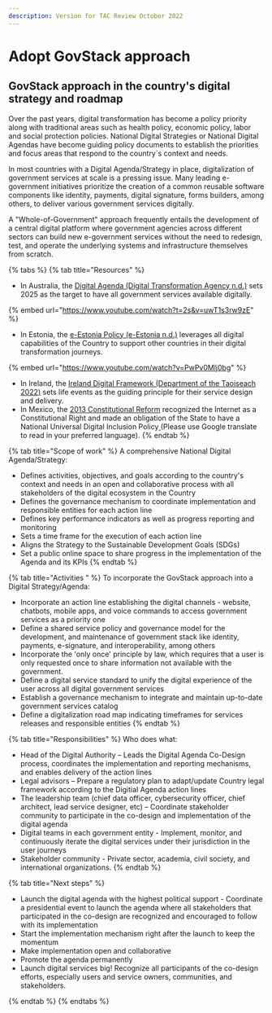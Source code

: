 ```yaml
---
description: Version for TAC Review October 2022
---
```


# Adopt GovStack approach

## GovStack approach in the country's digital strategy and roadmap

Over the past years, digital transformation has become a policy priority along with traditional areas such as health policy, economic policy, labor and social protection policies. National Digital Strategies or National Digital Agendas have become guiding policy documents to establish the priorities and focus areas that respond to the country´s context and needs.

In most countries with a Digital Agenda/Strategy in place, digitalization of government services at scale is a pressing issue. Many leading e-government initiatives prioritize the creation of a common reusable software components like identity, payments, digital signature, forms builders, among others, to deliver various government services digitally.

A "Whole-of-Government" approach frequently entails the development of a central digital platform where government agencies across different sectors can build new e-government services without the need to redesign, test, and operate the underlying systems and infrastructure themselves from scratch.&#x20;

{% tabs %}
{% tab title="Resources" %}
* In Australia, the [Digital Agenda (Digital Transformation Agency n.d.)](https://www.dta.gov.au/digital-government-strategy) sets 2025 as the target to have all government services available digitally.&#x20;

{% embed url="https://www.youtube.com/watch?t=2s&v=uwT1s3rw9zE" %}

* In Estonia, the [e-Estonia Policy (e-Estonia n.d.)](https://e-estonia.com/) leverages all digital capabilities of the Country to support other countries in their digital transformation journeys.&#x20;

{% embed url="https://www.youtube.com/watch?v=PwPv0Mlj0bg" %}

* In Ireland, the [Ireland Digital Framework (Department of the Taoiseach 2022)](https://www.gov.ie/en/publication/adf42-harnessing-digital-the-digital-ireland-framework/) sets life events as the guiding principle for their service design and delivery.&#x20;
* In Mexico, the [2013 Constitutional Reform](https://www.dof.gob.mx/nota\_detalle.php?codigo=5312420\&fecha=30/08/2013#gsc.tab=0) recognized the Internet as a Constitutional Right and made an obligation of the State to have a National Universal Digital Inclusion Policy[ ](https://www.dof.gob.mx/nota\_detalle.php?codigo=5312420\&fecha=30/08/2013#gsc.tab=0)(Please use Google translate to read in your preferred language).
{% endtab %}

{% tab title="Scope of work" %}
A comprehensive National Digital Agenda/Strategy:

* Defines activities, objectives, and goals according to the country's context and needs in an open and collaborative process with all stakeholders of the digital ecosystem in the Country&#x20;
* Defines the governance mechanism to coordinate implementation and responsible entities for each action line&#x20;
* Defines key performance indicators as well as progress reporting and monitoring&#x20;
* Sets a time frame for the execution of each action line&#x20;
* Aligns the Strategy to the Sustainable Development Goals (SDGs)
* Set a public online space to share progress in the implementation of the Agenda and its KPIs
{% endtab %}

{% tab title="Activities " %}
To incorporate the GovStack approach into a Digital Strategy/Agenda:

* Incorporate an action line establishing the digital channels - website, chatbots, mobile apps, and voice commands to access government services as a priority one&#x20;
* Define a shared service policy and governance model for the development, and maintenance of government stack like identity, payments, e-signature, and interoperability, among others
* Incorporate the 'only once' principle by law, which requires that a user is only requested once to share information not available with the government.
* Define a digital service standard to unify the digital experience of the user across all digital government services&#x20;
* Establish a governance mechanism to integrate and maintain up-to-date government services catalog&#x20;
* Define a digitalization road map indicating timeframes for services releases and responsible entities&#x20;
{% endtab %}

{% tab title="Responsibilities" %}
Who does what:

* Head of the Digital Authority – Leads the Digital Agenda Co-Design process, coordinates the implementation and reporting mechanisms, and enables delivery of the action lines
* Legal advisors – Prepare a regulatory plan to adapt/update Country legal framework according to the Digitial Agenda action lines
* The leadership team (chief data officer, cybersecurity officer, chief architect, lead service designer, etc) – Coordinate stakeholder community to participate in the co-design and implementation of the digital agenda&#x20;
* Digital teams in each government entity - Implement, monitor, and continuously iterate the digital services under their jurisdiction in the user journeys&#x20;
* Stakeholder community - Private sector, academia, civil society, and international organizations.&#x20;
{% endtab %}

{% tab title="Next steps" %}
* Launch  the digital agenda with the highest political support - Coordinate a presidential event to launch the agenda where all stakeholders that participated in the co-design are recognized and encouraged to follow with its implementation
* Start the implementation mechanism right after the launch to keep the momentum&#x20;
* Make implementation open and collaborative&#x20;
* Promote the agenda permanently&#x20;
* Launch digital services big! Recognize all participants of the co-design efforts, especially users and service owners, communities, and stakeholders.&#x20;

&#x20;
{% endtab %}
{% endtabs %}









